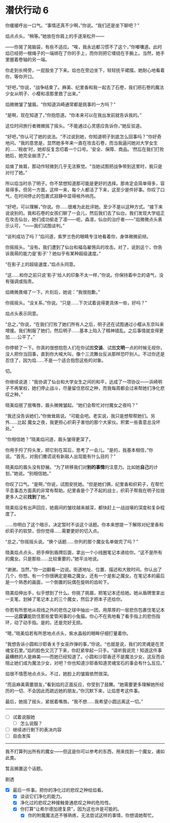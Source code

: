 # 潜伏行动 6

你缓缓呼出一口气。“事情还真不少啊，”你说。“我们还是坐下聊吧？”

焰点点头。“稍等。”她放在你肩上的手逐渐松开——

——你晃了晃脑袋，有些不适应。“唉，我永远都习惯不了这个，”你嘟囔道。此时焰已经把一根绳子的一端绑在了你的手上，而你则把它缠绕在手腕上。当然，她手里握着卷轴的另一端。

你走到长椅旁，一屁股坐了下来。焰也在旁边坐下，轻轻抚平裙摆。她耐心地看着你，等你开口。

“好吧，”你说，“战争结束了。麻美、纪里香和我一起去了石卷，我们把石卷的魔法少女从明子、小樱和凛那里救了出来。”

焰微微皱了皱眉。“你知道浜崎通常都是挑事的一方吗？”

“是啊，现在知道了，”你抱怨道。“你本来可以在我出发前就告诉我的。”

这位时间旅行者微微摇了摇头。“不能通过心灵感应告诉你，”她反驳道。

“好吧，”你认可了她的说法。“不过说到她，你知道明子到底怎么回事吗？”你好奇地问。“我的意思是，显然她多年来一直在攻击石卷，而当我逼问她对大学女生的……'税收'时，她却反复念叨着一个口号。'安全、保障、商品。'然后在我们打败她后，她完全崩溃了。”

焰耸了耸肩，那动作轻微到几乎无法察觉。“当她试图把战争带到这里时，我只是对付了她。”

所以焰当时杀了明子。你不禁想知道那可能是更好的选择。那肯定会简单得多，容易得多。但另一方面，这样一来，每个人都活了下来，这至少是件好事。你叹了口气，在时间停止的包裹式寂静中显得格外响亮。

“好吧，可以理解，”你说。你……很难为此批评她。至少不是以这种方式。“接下来说说别的。我和石卷的女孩们聊了一会儿，然后我们去了仙台。我们发现大学组正在攻击仙台，她们成功偷走了凛——呃，森凛，仙台的治疗者——”焰微微点头表示认可，“——我们试图谈判。”

“谈判成功了吗？”焰问道，紫罗兰色的眼睛专注地看着你，身体微微前倾。

你摇摇头。“没有。我们遭到了仙台和福岛雇佣兵的攻击。对了，说到这个，你告诉我萌的能力是'影子'？她似乎有某种超级速度。”

“在影子上的超级速度，”焰点头同意。

“这……和你之前只说'影子'给人的印象不太一样，”你说。你保持着中立的语气，没有强调或指责。

焰微微畏缩了一下。片刻后，她说：“我很抱歉。”

你摇摇头。“没关系，”你说。“只是……下次试着说得更具体一些，好吗？”

焰点头表示同意。

“总之，”你说，“在我们打败了她们所有人之后，明子还在试图通过小樱从东京叫来增援。我们制服了她们，然后明子……基本上陷入了精神错乱。之后事情就变得更加……公平了。”

你停顿了一下。你真的很想抱怨人们在你试图**交谈**、试图**文明**一点的时候无视你，没人把你当回事，直到你大喊大叫，像个三流舞台反派那样恐吓别人。不过你还是忍住了，因为焰……不是一个适合抱怨这些的对象。

切。

你继续说道：“我协调了仙台和大学女生之间的和平，达成了一项协议——浜崎明子不再掌权，她们停止战斗，尽量留住悲叹之种，而我每周都会过来帮她们净化悲叹之种。”

晓美焰抿了抿嘴唇，眉头微微皱起。“她们会帮忙对付魔女之夜吗？”

“我还没告诉她们，”你耸耸肩说。“可能会吧。老实说，我只是想帮帮她们。另外……比起 魔女之夜，我更担心织莉子害怕的那个大家伙。积累一些善意总没坏处。”

“你相信她？”晓美焰问道，眉头皱得更深了。

你用手捋了捋头发，把它别在耳后，思考了一会儿。“是的，我基本相信，”你说。“首先，对我们撒谎说有新敌人出现能有什么目的？”

晓美焰的眉头没有舒展。“为了转移我们对**别的事情**的注意力。比如她**自己**的计划，”她说。“别相信她。”

你叹了口气。“是啊，”你说，试图安抚她。“但是她们俩，纪里香和织莉子，在帮忙平息事态方面真的非常有帮助。纪里香是个了不起的战士，织莉子帮我在明子拉拢更多人之前**找到**了她。”

晓美焰没有出声回应，她眉间的皱纹越来越深，都快赶上一战战壕的深度和复杂程度了。

……你明白了这个暗示，决定暂时不谈这个话题。你本来想提一下解除对纪里香和织莉子的软禁，但你觉得……需要更好的切入点。

“总之，”你摇摇头说。“换个话题……你列的那个魔女名单做完了吗？”

晓美焰点点头，把手伸到盾牌后面，拿出一个小线圈笔记本递给你。“这不是所有的魔女。只是那些……比较重要的，”她平淡地说。

“谢谢。当然，”你一边翻看一边说。街道地址、位置、描述和大致时间。你认出了几个，你想。有一个你很确定是箱之魔女，还有一个是影之魔女。在笔记本的最后是一个熟悉的画面，一个倒置的玩偶在旋转的齿轮下。

晓美焰伸出手，似乎想到了什么。你挑了挑眉，把笔记本还给她。她从盾牌里拿出一支笔，划掉了笔记本上的三个魔女，然后才把本子还给你。

你若有所思地从视线之外的悲伤之球中抽出一团，用厚厚的一层悲伤包裹住笔记本——这**应该**能防住那些爱管闲事的小兔猫。你心不在焉地看了看手指上的悲伤指环，动了动手指。是的，还是完好无损。

“嗯，”晓美焰若有所思地点点头，紫水晶般的眼眸仔细打量着你。

“我想告诉小圆和沙耶香关于女巫炸弹的事，”你说。“也就是说，我们的灵魂是在灵魂宝石里。”焰的脸色又沉了下来，你赶紧举起一只手。“请听我说完！知道这件事最糟糕的人是麻美——而她已经知道了。小圆和沙耶香还不是魔法少女，这反而会阻止她们成为魔法少女，对吧？你也知道沙耶香知道灵魂宝石的事会有什么反应。”

焰很不情愿地点点头。不过，她脸上的皱眉依然很深。

“而且麻美需要朋友，”看到焰的正面反应，你受到了鼓舞。“她需要更多理解她所经历的一切、不会因此而疏远她的朋友。”你沉默下来，让焰思考这件事。

最后，她摇了摇头，紧抿着嘴唇。“我不想......我希望小圆远离这一切。”

---

- [ ] 试着说服她
  - [ ] 怎么说服？
- [ ] 继续进行剩下的表决内容
- [ ] 自由发挥

---

我不打算列出所有的魔女——但这是你可以参考的东西，用来找到一个魔女，诸如此类。

暂且搁置这个话题。

剧透

- [x] 最后一件事。把你的净化过的悲叹之种给焰看。
  - [x] 谈谈它们净化的能力。
  - [x] 净化过的悲叹之种接触普通悲叹之种的危险性。
  - [x] 你打算“让希尔德加德复原”，因为这也许是可能的。
    - [x] 你的附魔魔法还不够熟练，无法尝试这样的事情，你想请她帮忙。
